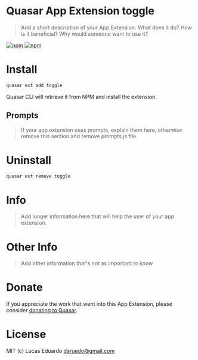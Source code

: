 # Quasar App Extension toggle

> Add a short description of your App Extension. What does it do? How is it beneficial? Why would someone want to use it?

[![npm](https://img.shields.io/npm/v/quasar-app-extension-toggle.svg?label=quasar-app-extension-toggle)](https://www.npmjs.com/package/quasar-app-extension-toggle)
[![npm](https://img.shields.io/npm/dt/quasar-app-extension-toggle.svg)](https://www.npmjs.com/package/quasar-app-extension-toggle)

# Install
```bash
quasar ext add toggle
```
Quasar CLI will retrieve it from NPM and install the extension.

## Prompts

> If your app extension uses prompts, explain them here, otherwise remove this section and remove prompts.js file.

# Uninstall
```bash
quasar ext remove toggle
```

# Info
> Add longer information here that will help the user of your app extension.

# Other Info
> Add other information that's not as important to know

# Donate
If you appreciate the work that went into this App Extension, please consider [donating to Quasar](https://donate.quasar.dev).

# License
MIT (c) Lucas Eduardo <daruedo@gmail.com>

